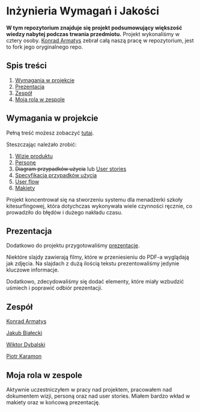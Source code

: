 # Inżynieria Wymagań i Jakości

**W tym repozytorium znajduje się projekt podsumowujący większość wiedzy nabytej podczas trwania przedmiotu.**
Projekt wykonaliśmy w cztery osoby. [Konrad Armatys](https://github.com/karmatys8) zebrał całą naszą pracę
w repozytorium, jest to fork jego oryginalnego repo.

## Spis treści

1. [Wymagania w projekcie](#wymagania-w-projekcie)
2. [Prezentacja](#prezentacja)
3. [Zespół](#zespół)
4. [Moja rola w zespole](#moja-rola-w-zespole)

## Wymagania w projekcie

Pełną treść możesz zobaczyć [tutaj](wymagania.pdf).

Steszczając należało zrobić:
1. [Wizje produktu](pierwszy-sprint/wizja.md)
2. [Personę](pierwszy-sprint/persona.md)
3. ~~Diagram przypadków użycia~~ lub [User stories](pierwszy-sprint/user-stories.md)
4. [Specyfikacja przypadków użycia](drugi-sprint/specyfikacja-przypadków-użycia.md)
5. [User flow](drugi-sprint/user-flow.pdf)
6. [Makiety](drugi-sprint/makiety.md)

Projekt koncentrował się na stworzeniu systemu dla menadżerki szkoły kitesurfingowej, która dotychczas wykonywała wiele czynności ręcznie, co prowadziło do błędów i dużego nakładu czasu.

## Prezentacja

Dodatkowo do projektu przygotowaliśmy [prezentacje](prezentacja.pdf).

Niektóre slajdy zawierają  filmy, które w przeniesieniu do PDF-a wyglądają jak zdjęcia. Na slajdach z dużą ilością tekstu prezentowaliśmy jedynie kluczowe informacje.

Dodatkowo, zdecydowaliśmy się dodać elementy, które miały wzbudzić uśmiech i poprawić odbiór prezentacji.

## Zespół

[Konrad Armatys](https://github.com/karmatys8)

[Jakub Białecki](https://github.com/Whitecki)

[Wiktor Dybalski](https://github.com/WiktorDybalski)

[Piotr Karamon](https://github.com/pkaramon)

## Moja rola w zespole

Aktywnie uczestniczyłem w pracy nad projektem, pracowałem nad dokumentem wizji, personą oraz nad user stories.
Miałem bardzo wkład w makiety oraz w końcową prezentację.
